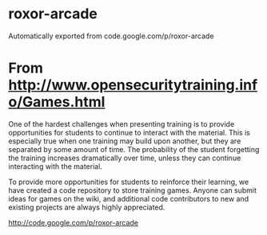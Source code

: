# roxor-arcade
Automatically exported from code.google.com/p/roxor-arcade

# From http://www.opensecuritytraining.info/Games.html

One of the hardest challenges when presenting training is to provide opportunities for students to continue to interact with the material. This is especially true when one training may build upon another, but they are separated by some amount of time. The probability of the student forgetting the training increases dramatically over time, unless they can continue interacting with the material.

To provide more opportunities for students to reinforce their learning, we have created a code repository to store training games. Anyone can submit ideas for games on the wiki, and additional code contributors to new and existing projects are always highly appreciated.

http://code.google.com/p/roxor-arcade
 

